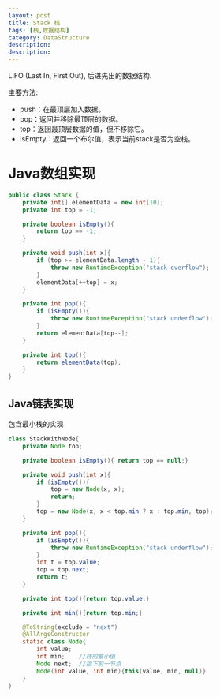 ```yaml
---
layout: post
title: Stack 栈
tags: [栈,数据结构]
category: DataStructure
description: 
description: 
---
```


<script type="text/javascript" src="http://cdn.mathjax.org/mathjax/latest/MathJax.js?config=default"></script>

LIFO (Last In, First Out), 后进先出的数据结构.

主要方法:

- push：在最顶层加入数据。
- pop：返回并移除最顶层的数据。
- top：返回最顶层数据的值，但不移除它。
- isEmpty：返回一个布尔值，表示当前stack是否为空栈。

<!--more-->
<!--more-->

# Java数组实现

```java
public class Stack {
    private int[] elementData = new int[10];
    private int top = -1;

    private boolean isEmpty(){
        return top == -1;
    }

    private void push(int x){
        if (top >= elementData.length - 1){
            throw new RuntimeException("stack overflow");
        }
        elementData[++top] = x;
    }

    private int pop(){
        if (isEmpty()){
            throw new RuntimeException("stack underflow");
        }
        return elementData[top--];
    }

    private int top(){
        return elementData(top);
    }
}
```

## Java链表实现

包含最小栈的实现

```java
class StackWithNode{
    private Node top;

    private boolean isEmpty(){ return top == null;}

    private void push(int x){
        if (isEmpty()){
            top = new Node(x, x);
            return;
        }
        top = new Node(x, x < top.min ? x : top.min, top);
    }

    private int pop(){
        if (isEmpty()){
            throw new RuntimeException("stack underflow");
        }
        int t = top.value;
        top = top.next;
        return t;
    }

    private int top(){return top.value;}

    private int min(){return top.min;}

    @ToString(exclude = "next")
    @AllArgsConstructor
    static class Node{
        int value;
        int min;    //栈的最小值
        Node next;  //指下前一节点
        Node(int value, int min){this(value, min, null)}
    }
}
```